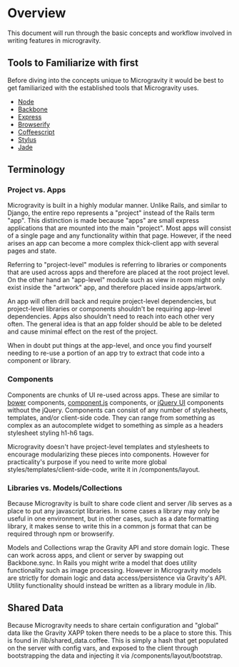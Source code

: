 # Overview

This document will run through the basic concepts and workflow involved in writing features in microgravity.

## Tools to Familiarize with first

Before diving into the concepts unique to Microgravity it would be best to get familiarized with the established tools that Microgravity uses.

* [Node](http://nodejs.org/)
* [Backbone](http://backbonejs.org/)
* [Express](http://expressjs.com/)
* [Browserify](https://github.com/substack/node-browserify)
* [Coffeescript](http://coffeescript.org/)
* [Stylus](http://learnboost.github.io/stylus/docs/js.html)
* [Jade](http://jade-lang.com/)

## Terminology

### Project vs. Apps

Microgravity is built in a highly modular manner. Unlike Rails, and similar to Django, the entire repo represents a "project" instead of the Rails term "app". This distinction is made because "apps" are small express applications that are mounted into the main "project". Most apps will consist of a single page and any functionality within that page. However, if the need arises an app can become a more complex thick-client app with several pages and state.

Referring to "project-level" modules is referring to libraries or components that are used across apps and therefore are placed at the root project level. On the other hand an "app-level" module such as view in room might only exist inside the "artwork" app, and therefore placed inside apps/artwork.

An app will often drill back and require project-level dependencies, but project-level libraries or components shouldn't be requiring app-level dependencies. Apps also shouldn't need to reach into each other very often. The general idea is that an app folder should be able to be deleted and cause minimal effect on the rest of the project.

When in doubt put things at the app-level, and once you find yourself needing to re-use a portion of an app try to extract that code into a component or library.

### Components

Components are chunks of UI re-used across apps. These are similar to [bower](https://github.com/bower/bower) components, [component.js](https://github.com/component/component) components, or [jQuery UI](http://jqueryui.com/) components without the jQuery. Components can consist of any number of stylesheets, templates, and/or client-side code. They can range from something as complex as an autocomplete widget to something as simple as a headers stylesheet styling h1-h6 tags.

Microgravity doesn't have project-level templates and stylesheets to encourage modularizing these pieces into components. However for practicality's purpose if you need to write more global styles/templates/client-side-code, write it in /components/layout.

### Libraries vs. Models/Collections

Because Microgravity is built to share code client and server /lib serves as a place to put any javascript libraries. In some cases a library may only be useful in one environment, but in other cases, such as a date formatting library, it makes sense to write this in a common js format that can be required through npm or browserify.

Models and Collections wrap the Gravity API and store domain logic. These can work across apps, and client or server by swapping out Backbone.sync. In Rails you might write a model that does utility functionality such as image processing. However in Microgravity models are strictly for domain logic and data access/persistence via Gravity's API. Utility functionality should instead be written as a library module in /lib.

## Shared Data

Because Microgravity needs to share certain configuration and "global" data like the Gravity XAPP token there needs to be a place to store this. This is found in /lib/shared_data.coffee. This is simply a hash that get populated on the server with config vars, and exposed to the client through bootstrapping the data and injecting it via /components/layout/bootstrap.